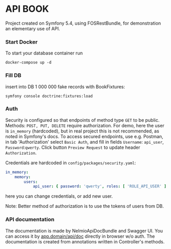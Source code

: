 # API BOOK

Project created on Symfony 5.4, using FOSRestBundle, for demonstration an elementary use of API.

### Start Docker
To start your database container run
```text
docker-compose up -d
```

### Fill DB
insert into DB 1 000 000 fake records with BookFixtures:
```text
symfony console doctrine:fixtures:load
```

### Auth
Security is configured so that endpoints of method type `GET` to be public. Methods:
`POST, PUT, DELETE` require authorization.
For demo, here the user is `in_memory` (hardcoded), but in real project this is not recommended, as noted in Symfony's
docs. 
To access secured endpoints, use e.g. Postman, in tab 'Authorization' select `Basic Auth`,
and fill in fields `Username`: `api_user`, `Password`:`qwerty`. Click button `Preview Request` to update header
`Authorization`.

Credentials are hardcoded in `config/packages/security.yaml`:
```yaml
in_memory:
    memory:
        users:
            api_user: { password: 'qwerty', roles: [ 'ROLE_API_USER' ] }
```
here you can change credentials, or add new user.

Note: Better method of authorization is to use the tokens of users from DB.


### API documentation
The documentation is made by NelmioApiDocBundle and Swagger UI.  You can access it by 
[app.domain/api/doc](http://app.domain/api/doc) directly in browser w/o auth.
The documentation is created from annotations written in Controller's methods.